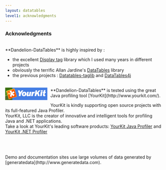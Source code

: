 ```yaml
---
layout: datatables
level1: acknowledgments
---
```


### Acknowledgments

<br />
**Dandelion-DataTables** is highly inspired by :

 * the excellent [Display tag](http://www.displaytag.org) library which I used many years in different projects
 * obviously the terrific Allan Jardine\'s [DataTables](http://datatables.net) library
 * the previous projects : [Datatables-taglib](http://tduchateau.github.com/DataTables-taglib/) and [DataTables4j](http://datatables4j.github.com/docs/)

<br />
<img src="/assets/images/yourkit2.png" style="float:left; margin-right: 10px; margin-bottom:10px;" />
**Dandelion-DataTables** is tested using the great Java profiling tool [YourKit](http://www.yourkit.com/).

YourKit is kindly supporting open source projects with its full-featured Java Profiler.<br/>
YourKit, LLC is the creator of innovative and intelligent tools for profiling Java and .NET applications. <br/>
Take a look at YourKit\'s leading software products: [YourKit Java Profiler](http://www.yourkit.com/java/profiler/index.jsp) and [YourKit .NET Profiler](http://www.yourkit.com/.net/profiler/index.jsp)


<br />
<br />
<br />
Demo and documentation sites use large volumes of data generated by [generatedata](http://www.generatedata.com).